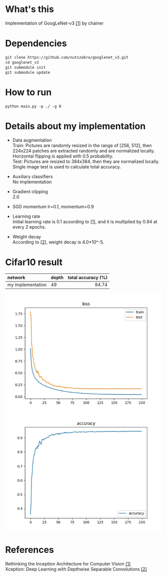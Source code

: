 # What's this
Implementation of GoogLeNet-v3 [[1]][Paper] by chainer


# Dependencies

    git clone https://github.com/nutszebra/googlenet_v3.git
    cd googlenet_v3
    git submodule init
    git submodule update

# How to run
    python main.py -p ./ -g 0 


# Details about my implementation

* Data augmentation  
Train: Pictures are randomly resized in the range of [256, 512], then 224x224 patches are extracted randomly and are normalized locally. Horizontal flipping is applied with 0.5 probability.  
Test: Pictures are resized to 384x384, then they are normalized locally. Single image test is used to calculate total accuracy. 

* Auxiliary classifiers  
No implementation  

* Gradient clipping  
2.0  

* SGD momentum
lr=0.1, momentum=0.9


* Learning rate  
Initial learning rate is 0.1 acoording to [[1]][Paper], and it is multiplied by 0.94 at every 2 epochs.

* Weight decay  
According to [[2]][Paper], weight decay is 4.0*10^-5.


# Cifar10 result

| network              | depth  | total accuracy (%) |
|:---------------------|--------|-------------------:|
| my implementation    | 49     | 94.74              |

<img src="https://github.com/nutszebra/googlenet_v3/blob/master/loss.jpg" alt="loss" title="loss">
<img src="https://github.com/nutszebra/googlenet_v3/blob/master/accuracy.jpg" alt="total accuracy" title="total accuracy">


# References  
Rethinking the Inception Architecture for Computer Vision [[1]][Paper]  
Xception: Deep Learning with Depthwise Separable Convolutions [[2]][Paper1]  

[paper]: https://arxiv.org/abs/1512.00567 "Paper"  
[paper1]: https://arxiv.org/pdf/1610.02357v2.pdf "Paper1"  
